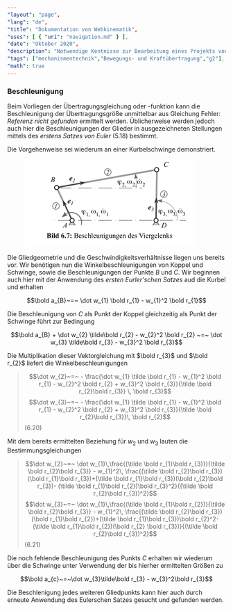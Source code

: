 ```yaml
---
"layout": "page",
"lang": "de",
"title": "Dokumentation von Webkinematik",
"uses": [ { "uri": "navigation.md" } ],
"date": "Oktober 2020",
"description": "Notwendige Kentnisse zur Bearbeitung eines Projekts von Webkinematik",
"tags": ["mechanismentechnik","Bewegungs- und Kraftübertragung","g2"],
"math": true
---
```


### Beschleunigung

Beim Vorliegen der Übertragungsgleichung oder -funktion kann die Beschleunigung der Übertragungsgröße unmittelbar aus Gleichung Fehler: *Referenz nicht gefunden* ermittelt werden. Üblicherweise werden jedoch auch hier die Beschleunigungen der Glieder in ausgezeichneten Stellungen mittels des *erstens Satzes von Euler* (5.18) bestimmt.

Die Vorgehenweise sei wiederum an einer Kurbelschwinge demonstriert.

<figure>

<img src="./Bilder/bild 7.png">

</figure>

Die Gliedgeometrie und die Geschwindigkeitsverhältnisse liegen uns bereits vor. Wir benötigen nun die Winkelbeschleunigungen von Koppel und Schwinge, sowie die Beschleunigungen der Punkte *B* und *C*. Wir beginnen auch hier mit der Anwendung des *ersten Eurler'schen Satzes* aud die Kurbel und erhalten

$$\bold a_{B}~=~ \dot w_{1} \bold r_{1} - w_{1}^2 \bold r_{1}$$

Die Beschleunigung von *C* als Punkt der Koppel gleichzeitig als Punkt der Schwinge führt zur Bedingung

$$\bold a_{B} + \dot w_{2} \tilde\bold r_{2} - w_{2}^2 \bold r_{2} ~=~ \dot w_{3} \tilde\bold r_{3} - w_{3}^2 \bold r_{3}$$

Die Multiplikation dieser Vektorgleichung mit $\bold r_{3}$ und $\bold r_{2}$ liefert die Winkelbeschleunigungen

>$$\dot w_{2}~=~ - \frac{\dot w_{1} \tilde \bold r_{1} - w_{1}^2 \bold r_{1} - w_{2}^2 \bold r_{2} + w_{3}^2 \bold r_{3}}{\tilde \bold r_{2}\bold r_{3}} \, \bold r_{3}$$
>$$\dot w_{3}~=~ - \frac{\dot w_{1} \tilde \bold r_{1} - w_{1}^2 \bold r_{1} - w_{2}^2 \bold r_{2} + w_{3}^2 \bold r_{3}}{\tilde \bold r_{2}\bold r_{3}}\, \bold r_{2}$$ (6.20)

Mit dem bereits ermittelten Beziehung für $w_{2}$ und $w_{3}$ lauten die Bestimmungsgleichungen

>$$\dot w_{2}~=~ \dot w_{1}\,\frac{(\tilde \bold r_{1}\bold r_{3})}{\tilde \bold r_{2}\bold r_{3}} - w_{1}^2\, \frac{(\tilde \bold r_{2}\bold r_{3})(\bold r_{1}\bold r_{3})+(\tilde \bold r_{1}\bold r_{3})(\bold r_{2}\bold r_{3})- (\tilde \bold r_{1}\bold r_{2})\bold r_{3}^2}{(\tilde \bold r_{2}\bold r_{3})^2}$$
>$$\dot w_{3}~=~ \dot w_{1}\,\frac{(\tilde \bold r_{1}\bold r_{2})}{\tilde \bold r_{2}\bold r_{3}} - w_{1}^2\, \frac{(\tilde \bold r_{2}\bold r_{3})(\bold r_{1}\bold r_{2})+(\tilde \bold r_{1}\bold r_{3})\bold r_{2}^2- (\tilde \bold r_{1}\bold r_{2})(\bold r_{2} \bold r_{3})}{(\tilde \bold r_{2}\bold r_{3})^2}$$ (6.21)

Die noch fehlende Beschleunigung des Punkts *C* erhalten wir wiederum über die Schwinge unter Verwendung der bis hierher ermittelten Größen zu

$$\bold a_{c}~=~\dot w_{3}\tilde\bold r_{3} - w_{3}^2\bold r_{3}$$

Die Beschlenigung jedes weiteren Gliedpunkts kann hier auch durch erneute Anwendung des Eulerschen Satzes gesucht und gefunden werden.